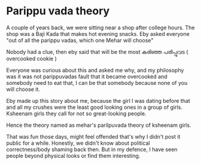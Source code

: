 # Parippu vada theory

A couple of years back, we were sitting near a shop after college hours. The shop was a Baji Kada that makes hot evening snacks. Eby asked everyone "out of all the parippu vadas, which one Mehar will choose"

Nobody had a clue, then eby said that will be the most കരിഞ്ഞ പരിപ്പുവട \( overcooked cookie \)

Everyone was curious about this and asked me why, and my philosophy was it was not parippuvadas fault that it became overcooked and somebody need to eat that, I can be that somebody because none of you will choose it.

Eby made up this story about me, because the girl I was dating before that and all my crushes were the least good looking ones in a group of girls. Ksheenam girls they call for not so great-looking people.

Hence the theory named as mehar's parilpuvada theory of ksheenam girls.

That was fun those days, might feel offended that's why I didn't post it public for a while. Honestly, we didn't know about political correctness/body shaming back then. But in my defence, I have seen people beyond physical looks or find them interesting.

